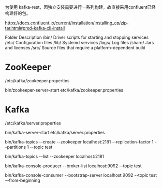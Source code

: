 为使用 kafka-rest，因独立安装需要进行一系列构建，故直接采用confluent已经构建好的包。

https://docs.confluent.io/current/installation/installing_cp/zip-tar.html#prod-kafka-cli-install

Folder	Description
/bin/	Driver scripts for starting and stopping services
/etc/	Configuration files
/lib/	Systemd services
/logs/	Log files
/share/	Jars and licenses
/src/	Source files that require a platform-dependent build

ZooKeeper
=========

/etc/kafka/zookeeper.properties

bin/zookeeper-server-start etc/kafka/zookeeper.properties

Kafka
=====

/etc/kafka/server.properties

bin/kafka-server-start etc/kafka/server.properties

bin/kafka-topics --create --zookeeper localhost:2181 --replication-factor 1 --partitions 1 --topic test

bin/kafka-topics --list --zookeeper localhost:2181

bin/kafka-console-producer --broker-list localhost:9092 --topic test

bin/kafka-console-consumer --bootstrap-server localhost:9092 --topic test --from-beginning